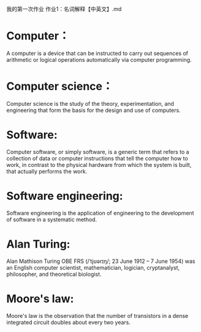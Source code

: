 我的第一次作业
作业1：名词解释【中英文】.md

# Computer：
A computer is a device that can be instructed to carry out sequences of arithmetic or logical operations automatically via computer programming. 

# Computer science：
Computer science is the study of the theory, experimentation, and engineering that form the basis for the design and use of computers.

# Software:
Computer software, or simply software, is a generic term that refers to a collection of data or computer instructions that tell the computer how to work, in contrast to the physical hardware from which the system is built, that actually performs the work.

# Software engineering:
Software engineering is the application of engineering to the development of software in a systematic method.

# Alan Turing:
Alan Mathison Turing OBE FRS (/ˈtjʊərɪŋ/; 23 June 1912 – 7 June 1954) was an English computer scientist, mathematician, logician, cryptanalyst, philosopher, and theoretical biologist.

# Moore's law:
Moore's law is the observation that the number of transistors in a dense integrated circuit doubles about every two years. 